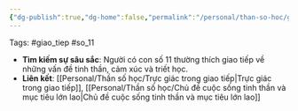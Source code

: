 ```yaml
---
{"dg-publish":true,"dg-home":false,"permalink":"/personal/than-so-hoc/giao-tiep-tinh-than-sau-sac/","dgPassFrontmatter":true,"noteIcon":"","updated":"2025-01-14T22:18:39.678+07:00"}
---
```




Tags: #giao_tiep #so_11

- **Tìm kiếm sự sâu sắc**: Người có con số 11 thường thích giao tiếp về những vấn đề tinh thần, cảm xúc và triết học.
- **Liên kết**: [[Personal/Thần số học/Trực giác trong giao tiếp\|Trực giác trong giao tiếp]], [[Personal/Thần số học/Chủ đề cuộc sống tinh thần và mục tiêu lớn lao\|Chủ đề cuộc sống tinh thần và mục tiêu lớn lao]]